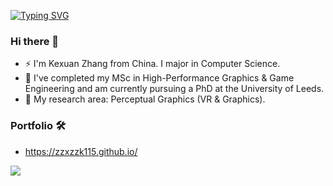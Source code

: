 [![Typing SVG](https://readme-typing-svg.demolab.com?font=Fira+Code&pause=1000&multiline=true&random=false&width=435&height=100&lines=Game+Developer%2C+C%23+.NET+Programmer;Graphics+%26+Engine+Student)](https://git.io/typing-svg)

### Hi there 👋
- ⚡ I'm Kexuan Zhang from China. I major in Computer Science.
- 🌱 I've completed my MSc in High-Performance Graphics & Game Engineering and am currently pursuing a PhD at the University of Leeds.
- 🔭 My research area: Perceptual Graphics (VR & Graphics).

### Portfolio 🛠
- https://zzxzzk115.github.io/

<img src="https://github-readme-stats.vercel.app/api?username=zzxzzk115&show_icons=true&icon_color=805AD5&text_color=718096&bg_color=ffffff&hide_title=true" />
<!--
**zzxzzk115/zzxzzk115** is a ✨ _special_ ✨ repository because its `README.md` (this file) appears on your GitHub profile.
Here are some ideas to get you started:
- 🔭 I’m currently working on ...
- 🌱 I’m currently learning ...
- 👯 I’m looking to collaborate on ...
- 🤔 I’m looking for help with ...
- 💬 Ask me about ...
- 📫 How to reach me: ...
- 😄 Pronouns: ...
- ⚡ Fun fact: ...
-->
